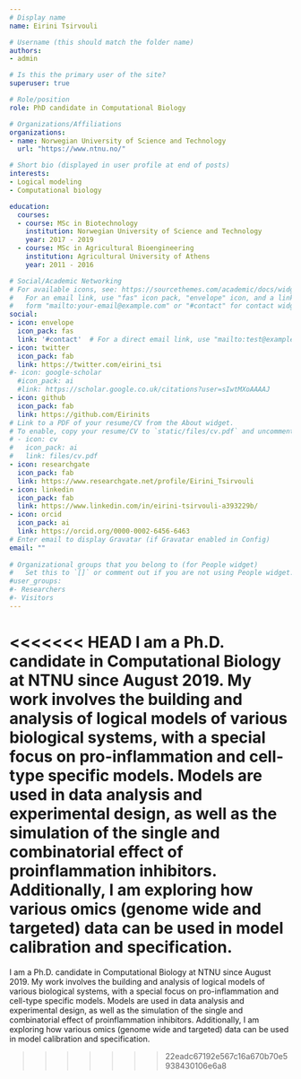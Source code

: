 ```yaml
---
# Display name
name: Eirini Tsirvouli

# Username (this should match the folder name)
authors:
- admin

# Is this the primary user of the site?
superuser: true

# Role/position
role: PhD candidate in Computational Biology

# Organizations/Affiliations
organizations:
- name: Norwegian University of Science and Technology
  url: "https://www.ntnu.no/"

# Short bio (displayed in user profile at end of posts)
interests:
- Logical modeling 
- Computational biology

education:
  courses:
  - course: MSc in Biotechnology
    institution: Norwegian University of Science and Technology
    year: 2017 - 2019
  - course: MSc in Agricultural Bioengineering
    institution: Agricultural University of Athens
    year: 2011 - 2016

# Social/Academic Networking
# For available icons, see: https://sourcethemes.com/academic/docs/widgets/#icons
#   For an email link, use "fas" icon pack, "envelope" icon, and a link in the
#   form "mailto:your-email@example.com" or "#contact" for contact widget.
social:
- icon: envelope
  icon_pack: fas
  link: '#contact'  # For a direct email link, use "mailto:test@example.org".
- icon: twitter
  icon_pack: fab
  link: https://twitter.com/eirini_tsi
#- icon: google-scholar
  #icon_pack: ai
  #link: https://scholar.google.co.uk/citations?user=sIwtMXoAAAAJ
- icon: github
  icon_pack: fab
  link: https://github.com/Eirinits
# Link to a PDF of your resume/CV from the About widget.
# To enable, copy your resume/CV to `static/files/cv.pdf` and uncomment the lines below.  
# - icon: cv
#   icon_pack: ai
#   link: files/cv.pdf
- icon: researchgate
  icon_pack: fab
  link: https://www.researchgate.net/profile/Eirini_Tsirvouli
- icon: linkedin
  icon_pack: fab
  link: https://www.linkedin.com/in/eirini-tsirvouli-a393229b/
- icon: orcid
  icon_pack: ai
  link: https://orcid.org/0000-0002-6456-6463
# Enter email to display Gravatar (if Gravatar enabled in Config)
email: ""
  
# Organizational groups that you belong to (for People widget)
#   Set this to `[]` or comment out if you are not using People widget.  
#user_groups:
#- Researchers
#- Visitors
---
```


<<<<<<< HEAD
I am a Ph.D. candidate in Computational Biology at NTNU since August 2019. My work involves the building and analysis of logical models of various biological systems, with a special focus on pro-inflammation and cell-type specific models. Models are used in data analysis and experimental design, as well as the simulation of the single and combinatorial effect of proinflammation inhibitors. Additionally, I am exploring how various omics (genome wide and targeted) data can be used in model calibration and specification.
=======
I am a Ph.D. candidate in Computational Biology at NTNU since August 2019. My work involves the building and analysis of logical models of various biological systems, with a special focus on pro-inflammation and cell-type specific models. Models are used in data analysis and experimental design, as well as the simulation of the single and combinatorial effect of proinflammation inhibitors. Additionally, I am exploring how various omics (genome wide and targeted) data can be used in model calibration and specification.
>>>>>>> 22eadc67192e567c16a670b70e5938430106e6a8
